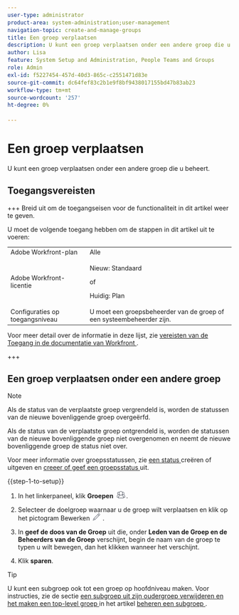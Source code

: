 ```yaml
---
user-type: administrator
product-area: system-administration;user-management
navigation-topic: create-and-manage-groups
title: Een groep verplaatsen
description: U kunt een groep verplaatsen onder een andere groep die u beheert.
author: Lisa
feature: System Setup and Administration, People Teams and Groups
role: Admin
exl-id: f5227454-457d-40d3-865c-c2551471d83e
source-git-commit: dc64fef83c2b1e9f8bf9438017155bd47b83ab23
workflow-type: tm+mt
source-wordcount: '257'
ht-degree: 0%

---
```


# Een groep verplaatsen

U kunt een groep verplaatsen onder een andere groep die u beheert.

## Toegangsvereisten

+++ Breid uit om de toegangseisen voor de functionaliteit in dit artikel weer te geven.

U moet de volgende toegang hebben om de stappen in dit artikel uit te voeren:

<table style="table-layout:auto"> 
 <col> 
 <col> 
 <tbody> 
  <tr> 
   <td role="rowheader">Adobe Workfront-plan</td> 
   <td>Alle</td> 
  </tr> 
  <tr> 
  <tr> 
   <td role="rowheader">Adobe Workfront-licentie</td> 
   <td><p>Nieuw: Standaard</p>
       <p>of</p>
       <p>Huidig: Plan</p></td>
  </tr> 
  </tr> 
  <tr> 
   <td role="rowheader">Configuraties op toegangsniveau</td> 
   <td>U moet een groepsbeheerder van de groep of een systeembeheerder zijn.</td>
  </tr> 
 </tbody> 
</table>

Voor meer detail over de informatie in deze lijst, zie [ vereisten van de Toegang in de documentatie van Workfront ](/help/quicksilver/administration-and-setup/add-users/access-levels-and-object-permissions/access-level-requirements-in-documentation.md).

+++

## Een groep verplaatsen onder een andere groep

>[!NOTE]
>
>Als de status van de verplaatste groep vergrendeld is, worden de statussen van de nieuwe bovenliggende groep overgeërfd.
>
>Als de status van de verplaatste groep ontgrendeld is, worden de statussen van de nieuwe bovenliggende groep niet overgenomen en neemt de nieuwe bovenliggende groep de status niet over.
>
>Voor meer informatie over groepsstatussen, zie [ een status ](../../../administration-and-setup/customize-workfront/creating-custom-status-and-priority-labels/create-or-edit-a-status.md) creëren of uitgeven en [ creeer of geef een groepsstatus ](../../../administration-and-setup/manage-groups/manage-group-statuses/create-or-edit-a-group-status.md) uit.

{{step-1-to-setup}}

1. In het linkerpaneel, klik **Groepen** ![](assets/groups-icon.png).

1. Selecteer de doelgroep waarnaar u de groep wilt verplaatsen en klik op het pictogram Bewerken ![](assets/edit-icon.png) .
1. In **geef de doos van de Groep** uit die, onder **Leden van de Groep en de Beheerders van de Groep** verschijnt, begin de naam van de groep te typen u wilt bewegen, dan het klikken wanneer het verschijnt.
1. Klik **sparen**.

>[!TIP]
>
>U kunt een subgroep ook tot een groep op hoofdniveau maken. Voor instructies, zie de sectie [ een subgroep uit zijn oudergroep verwijderen en het maken een top-level groep ](../../../administration-and-setup/manage-groups/create-and-manage-subgroups/manage-subgroups.md#make) in het artikel [ beheren een subgroep ](../../../administration-and-setup/manage-groups/create-and-manage-subgroups/manage-subgroups.md).
